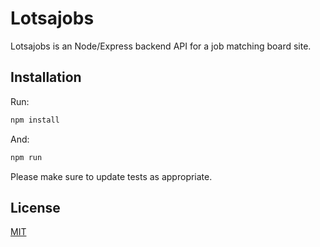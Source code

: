 # Lotsajobs

Lotsajobs is an Node/Express backend API for a job matching board site.

## Installation

Run:

```bash
npm install
```
And:

```bash
npm run
```

Please make sure to update tests as appropriate.

## License
[MIT](https://choosealicense.com/licenses/mit/)
